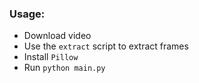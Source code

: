 ### Usage:
- Download video
- Use the `extract` script to extract frames
- Install `Pillow`
- Run `python main.py`
